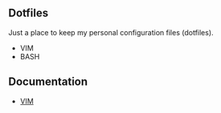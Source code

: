 Dotfiles
--------

Just a place to keep my personal configuration files (dotfiles).  

 * VIM
 * BASH

## Documentation

 * [VIM](doc/vim.md)
